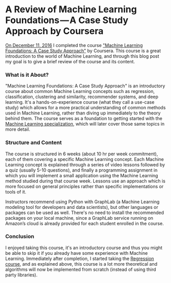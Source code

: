 # A Review of Machine Learning Foundations — A Case Study Approach by Coursera

[On December 11, 2016](https://www.coursera.org/account/accomplishments/certificate/6DSGZRG9T5ZF) I completed the course ["Machine Learning Foundations: A Case Study Approach"](https://www.coursera.org/learn/ml-foundations) by Coursera. This course is a great introduction to the world of Machine Learning, and through this blog post my goal is to give a brief review of the course and its content.

### What is it About?
"Machine Learning Foundations: A Case Study Approach" is an introductory course about common Machine Learning concepts such as regression, classification, clustering and similarity, recommender systems, and deep learning. It's a hands-on-experience course (what they call a use-case study) which allows for a more practical understanding of common methods used in Machine Learning, rather than diving up immediately to the theory behind them. The course serves as a foundation to getting started with the [Machine Learning specialization](https://www.coursera.org/specializations/machine-learning), which will later cover those same topics in more detail.

### Structure and Content
The course is structured in 6 weeks (about 10 hr per week commitment), each of them covering a specific Machine Learning concept. Each Machine Learning concept is explained through a series of video lessons followed by a quiz (usually 5-10 questions), and finally a programming assignment in which you will implement a small application using the Machine Learning method studied during that course week. Lessons use an approach which is more focused on general principles rather than specific implementations or tools of it.

Instructors recommend using Python with GraphLab (a Machine Learning modeling tool for developers and data scientists), but other languages or packages can be used as well. There's no need to install the recommended packages on your local machine, since a GraphLab service running on Amazon’s cloud is already provided for each student enrolled in the course.

### Conclusion
I enjoyed taking this course, it's an introductory course and thus you might be able to skip it if you already have some experience with Machine Learning. Immediately after completion, I started taking the [Regression course](https://www.coursera.org/learn/ml-regression), and as explained above, this course is a lot more theoretical and algorithms will now be implemented from scratch (instead of using third party libraries).
